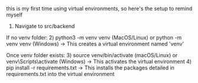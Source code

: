 this is my first time using virtual environments, so here's the setup to remind myself

1) Navigate to src/backend

If no venv folder:
2) python3 -m venv venv (MacOS/Linux) or python -m venv venv (Windows) -> This creates a virtual environment named 'venv'

Once venv folder exists:
3) source venv/bin/activate (macOS/Linux) or venv\Scripts\activate (Windows) -> This activates the virtual environment
4) pip install -r requirements.txt -> This installs the packages detailed in requirements.txt into the virtual environment
